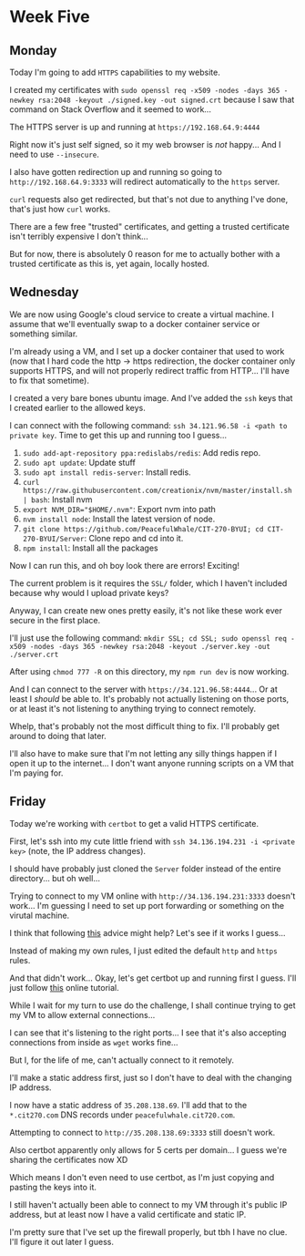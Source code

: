 # Week Five

## Monday

Today I'm going to add `HTTPS` capabilities to my website.

I created my certificates with `sudo openssl req -x509 -nodes -days 365 -newkey rsa:2048 -keyout ./signed.key -out signed.crt` because I saw that command on Stack Overflow and it seemed to work...

The HTTPS server is up and running at `https://192.168.64.9:4444`

Right now it's just self signed, so it my web browser is *not* happy... And I need to use `--insecure`.

I also have gotten redirection up and running so going to `http://192.168.64.9:3333` will redirect automatically to the `https` server.

`curl` requests also get redirected, but that's not due to anything I've done, that's just how `curl` works.

There are a few free "trusted" certificates, and getting a trusted certificate isn't terribly expensive I don't think...

But for now, there is absolutely 0 reason for me to actually bother with a trusted certificate as this is, yet again, locally hosted.

## Wednesday

We are now using Google's cloud service to create a virtual machine. I assume that we'll eventually swap to a docker container service or something similar.

I'm already using a VM, and I set up a docker container that used to work (now that I hard code the http -> https redirection, the docker container only supports HTTPS, and will not properly redirect traffic from HTTP... I'll have to fix that sometime).

I created a very bare bones ubuntu image. And I've added the `ssh` keys that I created earlier to the allowed keys.

I can connect with the following command: `ssh 34.121.96.58 -i <path to private key`. Time to get this up and running too I guess...

1. `sudo add-apt-repository ppa:redislabs/redis`: Add redis repo.
2. `sudo apt update`: Update stuff
3. `sudo apt install redis-server`: Install redis.
4. `curl https://raw.githubusercontent.com/creationix/nvm/master/install.sh | bash`: Install nvm
5. `export NVM_DIR="$HOME/.nvm"`: Export nvm into path
6. `nvm install node`: Install the latest version of node.
7. `git clone https://github.com/PeacefulWhale/CIT-270-BYUI; cd CIT-270-BYUI/Server`: Clone repo and cd into it.
8. `npm install`: Install all the packages

Now I can run this, and oh boy look there are errors! Exciting!

The current problem is it requires the `SSL/` folder, which I haven't included because why would I upload private keys?

Anyway, I can create new ones pretty easily, it's not like these work ever secure in the first place.

I'll just use the following command: `mkdir SSL; cd SSL; sudo openssl req -x509 -nodes -days 365 -newkey rsa:2048 -keyout ./server.key -out ./server.crt`

After using `chmod 777 -R` on this directory, my `npm run dev` is now working.

And I can connect to the server with `https://34.121.96.58:4444`... Or at least I *should* be able to. It's probably not actually listening on those ports, or at least it's not listening to anything trying to connect remotely.

Whelp, that's probably not the most difficult thing to fix. I'll probably get around to doing that later.

I'll also have to make sure that I'm not letting any silly things happen if I open it up to the internet... I don't want anyone running scripts on a VM that I'm paying for.

## Friday

Today we're working with `certbot` to get a valid HTTPS certificate.

First, let's ssh into my cute little friend with `ssh 34.136.194.231 -i <private key>` (note, the IP address changes).

I should have probably just cloned the `Server` folder instead of the entire directory... but oh well...

Trying to connect to my VM online with `http://34.136.194.231:3333` doesn't work... I'm guessing I need to set up port forwarding or something on the virutal machine.

I think that following [this](https://stackoverflow.com/questions/21065922/how-to-open-a-specific-port-such-as-9090-in-google-compute-engine) advice might help? Let's see if it works I guess...

Instead of making my own rules, I just edited the default `http` and `https` rules.

And that didn't work... Okay, let's get certbot up and running first I guess. I'll just follow [this](https://itnext.io/node-express-letsencrypt-generate-a-free-ssl-certificate-and-run-an-https-server-in-5-minutes-a730fbe528ca) online tutorial.

While I wait for my turn to use do the challenge, I shall continue trying to get my VM to allow external connections...

I can see that it's listening to the right ports... I see that it's also accepting connections from inside as `wget` works fine...

But I, for the life of me, can't actually connect to it remotely.

I'll make a static address first, just so I don't have to deal with the changing IP address.

I now have a static address of `35.208.138.69`. I'll add that to the `*.cit270.com` DNS records under `peacefulwhale.cit720.com`.

Attempting to connect to `http://35.208.138.69:3333` still doesn't work.

Also certbot apparently only allows for 5 certs per domain... I guess we're sharing the certificates now XD

Which means I don't even need to use certbot, as I'm just copying and pasting the keys into it.

I still haven't actually been able to connect to my VM through it's public IP address, but at least now I have a valid certificate and static IP.

I'm pretty sure that I've set up the firewall properly, but tbh I have no clue. I'll figure it out later I guess.
